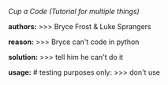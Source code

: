 _Cup a Code (Tutorial for multiple things)_

**authors:** 
    >>> Bryce Frost & Luke Sprangers

**reason:** 
    >>> Bryce can't code in python

**solution:** 
    >>> tell him he can't do it


**usage:** 
    # testing purposes only:
        >>> don't use